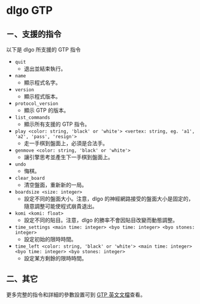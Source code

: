 # dlgo GTP

## ㄧ、支援的指令

以下是 dlgo 所支援的 GTP 指令

   * `quit`
      * 退出並結束執行。
   * `name`
      * 顯示程式名字。
   * `version`
      * 顯示程式版本。
   * `protocol_version`
      * 顯示 GTP 的版本。
   * `list_commands`
      * 顯示所有支援的 GTP 指令。
   * `play <color: string, 'black' or 'white'> <vertex: string, eg. 'a1', 'a2', 'pass', 'resign'>`
      * 走一手棋到盤面上，必須是合法手。
   * `genmove <color: string, 'black' or 'white'>`
      * 讓引擎思考並產生下一手棋到盤面上。
   * `undo`
      * 悔棋。
   * `clear_board`
      * 清空盤面，重新新的一局。
   * `boardsize <size: integer>`
      * 設定不同的盤面大小。注意，dlgo 的神經網路接受的盤面大小是固定的，隨意調整可能使程式崩貴退出。
   * `komi <komi: float>`
      * 設定不同的貼目。注意，dlgo 的勝率不會因貼目改變而動態調整。
   * `time_settings <main time: integer> <byo time: integer> <byo stones: integer>`
      * 設定初始的限時時間。
   * `time_left <color: string, 'black' or 'white'> <main time: integer> <byo time: integer> <byo stones: integer>`
      * 設定某方剩餘的限時時間。

## 二、其它

更多完整的指令和詳細的參數設置可到 [GTP 英文文檔](https://www.gnu.org/software/gnugo/gnugo_19.html)查看。
